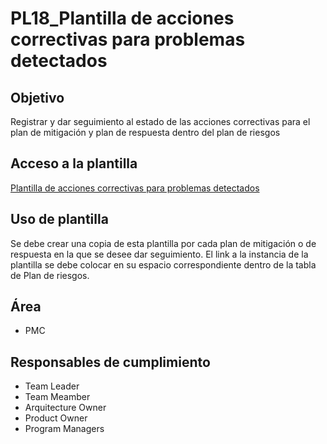 # PL18_Plantilla de acciones correctivas para problemas detectados

## Objetivo[](https://ace-software-development.github.io/Manual-de-Operaciones/docs/Plantillas/PL06_Auditorias#objetivo)

Registrar y dar seguimiento al estado de las acciones correctivas para el plan de mitigación y plan de respuesta dentro del plan de riesgos

## Acceso a la plantilla [](https://ace-software-development.github.io/Manual-de-Operaciones/docs/Plantillas/PL06_Auditorias#acceso-a-la-plantilla)

[Plantilla de acciones correctivas para problemas detectados](PL18_Plantilla%20de%20acciones%20correctivas%20para%20proble%2060947c2ed01243be97dd3ed1710050d6.md)

## Uso de plantilla

Se debe crear una copia de esta plantilla por cada plan de mitigación o de respuesta en la que se desee dar seguimiento. El link a la instancia de la plantilla se debe colocar en su espacio correspondiente dentro de la tabla de Plan de riesgos.

## Área[](https://ace-software-development.github.io/Manual-de-Operaciones/docs/Plantillas/PL06_Auditorias#%C3%A1rea)

- PMC

## Responsables de cumplimiento[](https://ace-software-development.github.io/Manual-de-Operaciones/docs/Plantillas/PL06_Auditorias#responsables-de-cumplimiento)

- Team Leader
- Team Meamber
- Arquitecture Owner
- Product Owner
- Program Managers